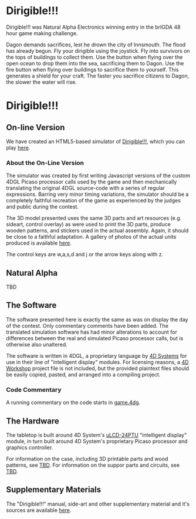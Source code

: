 Dirigible!!!
============

Dirigible!!! was Natural Alpha Electronics winning entry in the brIGDA 48 hour game making challenge.

Dagon demands sacrifices, lest he drown the city of Innsmouth. The flood has already begun. Fly your dirigible using the joystick. Fly into survivors on the tops of buildings to collect them. Use the button when flying over the open ocean to drop them into the sea, sacrificing them to Dagon. Use the fire button when flying over buildings to sacrifice them to yourself. This generates a shield for your craft. The faster you sacrifice citizens to Dagon, the slower the water will rise.

# Dirigible!!!

## On-line Version

We have created an HTML5-based simulator of [Dirigible!!!](http://montrose.is/dirigible "Dirigible!!!"), which you can play [here](http://montrose.is/dirigible "Dirigible!!!"). 

### About the On-Line Version

The simulator was created by first writing Javascript versions of the custom 4DGL Picaso processor calls used by the game and then mechanically translating the original 4DGL source-code with a series of regular expressions. Barring very minor timing variations, the simulator should be a completely faithful recreation of the game as experienced by the judges and public during the contest. 

The 3D model presented uses the same 3D parts and art resources (e.g. sideart, control overlay) as were used to print the 3D parts, produce wooden patterns, and stickers used in the actual assembly. Again, it should be close to a faithful adaptation. A gallery of photos of the actual units produced is available [here](http://tbd.com "TBD").

The control keys are w,a,s,d and j or the arrow keys along with z.

## Natural Alpha

TBD

## The Software

The software presented here is exactly the same as was on display the day of the contest. Only commentary comments have been added. The translated simulation software has had minor alterations to account for differences between the real and simulated Picaso processor calls, but is otherwise also unaltered.

The software is written in 4DGL, a proprietary language by [4D Systems](http://www.4dsystems.com.au/ "4D Systems") for use in their line of "intelligent display" modules. For licensing reasons, a [4D Workshop](http://www.4dsystems.com.au/product/4D_Workshop_4_IDE/ "4D-Workshop-4-IDE") project file is not included, but the provided plaintext files should be easily copied, pasted, and arranged into a compiling project.

### Code Commentary

A running commentary on the code starts in [game.4dg](http://tbd.com).

## The Hardware

The tabletop is built around 4D System's [uLCD-24PTU](http://www.4dsystems.com.au/product/uLCD_24PTU/ "uLCD-24PTU") "intelligent display" module, in turn built around 4D System's proprietary Picaso processor and graphics controller.

For information on the case, including 3D printable parts and wood patterns, see [TBD](http://tbd.com "TBD"). For information on the suppor parts and circuits, see [TBD](http://tbd.com "TBD").

## Supplementary Materials

The "Dirigible!!!" manual, side-art and other supplementary material and it's sources are available [here](http://tbd.com "TBD").
